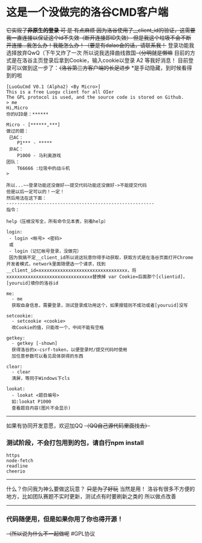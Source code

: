 # 这是一个没做完的洛谷CMD客户端 #

~~它实现了**非原生的登录**
可 是
有点麻烦
因为洛谷使用了__client_id的验证，这需要我一直连接以保证这个id不失效（断开连接即ID失效）
但是我这个垃圾不会不断开连接...我怎么办！我能怎么办！（要是有dalao会的话，请联系我！~~
登录功能我选择放弃QwQ（下午又炸了一次
所以说我选择曲线救国~~（分明就是懒嘛~~
目前的方式是在洛谷主页登录后拿到Cookie，输入cookie以登录
A2 等我好消息！
目前登录可以做到这一步了：~~（洛谷第三方客户端的长足进步~~
*是手动隐藏，到时候看得到的啦

```
[LuoGuCmd V0.1 (Alpha2) <By Micro>]
This is a free Luogu client for all OIer
The GPL protocol is used, and the source code is stored on Github.
> me
Hi,Micro
你的UID是：******

Micro - [******,***]
做过的题：
 已AC：
    P1*** - *****
 非AC：
    P1000 - 马利奥游戏
团队：
    T66666 :垃圾中的战斗机
> 

```
```
所以...~~登录功能还没做好~~提交代码功能还没做好->不能提交代码
但是以后一定可以的！一定！
然后用法在这下面：
-------------------------------------------------------
指令：
```
```
help（压根没写全，所有命令见本表，别看help）
```
```
login:
 - login <帐号> <密码>
 或
 - login（记忆帐号登录，没做完）
 因为我搞不定__client_id所以说这玩意你得手动获取，获取方式是在洛谷页面打开Chrome开发者模式，network里面随便选一个请求，找到__client_id=xxxxxxxxxxxxxxxxxxxxxxxxxxxxxxxxx，将xxxxxxxxxxxxxxxxxxxxxxxxxxxxxxxx替换掉 var Cookie=后面那个[clientid]，[youruid]填你的洛谷id
```
```
me:
  - me
  获取自身信息，需要登录，测试登录成功用这个，如果报错则不成功或者[youruid]没写
```
```
setcookie:
  - setcookie <cookie>
  改Cookie的值，只能改一个，中间不能有空格
```
```
getkey:
  - getkey [-shown]
  获得洛谷的x-csrf-token，以便登录时/提交代码时使用
  加任意参数可以看见具体获得的东西
  ```
```
clear:
  - clear
  清屏，等同于Windows下cls
  ```
```
lookat:
  - lookat <题目编号>
  如:lookat P1000
  查看题目内容(图片不会显示)
  ```

-------------------------------------------------------


如果有协同开发意愿，欢迎加QQ
~~（QQ自己源代码里面找去）~~
### 测试阶段，不会打包用到的包，请自行npm install
```
https
node-fetch
readline
cheerio
```
-------------------------------------------------------

什么？你问我为神么要做这玩意？
~~只是为了好玩~~
当然是用！
洛谷有很多不方便的地方，比如团队赛题不实时更新，测试点有时要刷新之类的
所以做点改善

--------------------------------------------------------

### 代码随便用，但是如果你用了你也得开源！
~~（所以说为什么不一起做呢~~
#GPL协议
